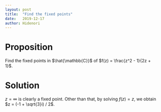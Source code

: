 ```yaml
---
layout: post
title:  "Find the fixed points"
date:   2019-12-17
author: Hidenori
---
```


# Proposition
Find the fixed points in $\hat{\mathbb{C}}$ of $f(z) = \frac{z^2 - 1}{2z + 1}$.

# Solution
$z = \infty$ is clearly a fixed point.
Other than that, by solving $f(z) = z$, we obtain $z = (-1 + \sqrt{3}i) / 2$.
